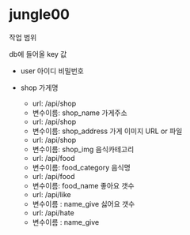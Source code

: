 # jungle00

작업 범위 

db에 들어올 key 값

- user
아이디
비밀번호

- shop
가게명
  - url: /api/shop
  - 변수이름: shop_name
가게주소
  - url: /api/shop
  - 변수이름: shop_address
가게 이미지 URL or 파일
  - url: /api/shop
  - 변수이름: shop_img
음식카테고리
  - url: /api/food
  - 변수이름: food_category
음식명
  - url: /api/food
  - 변수이름: food_name
좋아요 갯수
  - url: /api/like
  - 변수이름 : name_give
싫어요 갯수 
  - url: /api/hate
  - 변수이름 : name_give